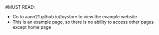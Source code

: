 #MUST READ:
- Go to aann21.github.io/toystore to view the example website
- This is an example page, so there is no ability to access other pages except home page
